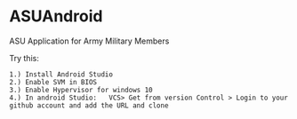 # ASUAndroid
ASU Application for Army Military Members

Try this:
```
1.) Install Android Studio
2.) Enable SVM in BIOS
3.) Enable Hypervisor for windows 10
4.) In android Studio:   VCS> Get from version Control > Login to your github account and add the URL and clone
```
